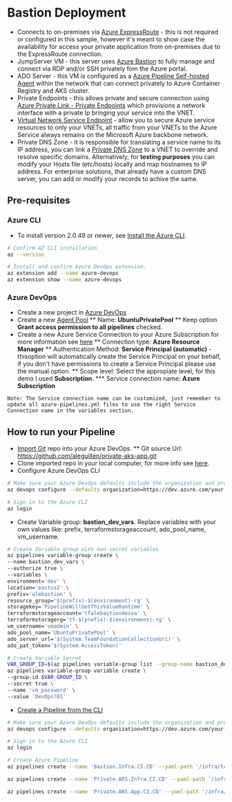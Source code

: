 # Bastion Deployment

* Connects to on-premises via [Azure ExpressRoute](https://azure.microsoft.com/en-us/services/expressroute/) - this is not required or configured in this sample, however it's meant to show case the availability for access your private application from on-premises due to the ExpressRoute connection.
* JumpServer VM - this server uses [Azure Bastion](https://azure.microsoft.com/en-us/services/azure-bastion/) to fully manage and connect via RDP and/or SSH privately fom the Azure portal.
* ADO Server - this VM is configured as a [Azure Pipeline Self-hosted Agent](https://docs.microsoft.com/en-us/azure/devops/pipelines/agents/agents) within the network that can connect privately to Azure Container Registry and AKS cluster.
* Private Endpoints - this allows private and secure connection using [Azure Private Link - Private Endpoints](https://docs.microsoft.com/en-us/azure/private-link/private-endpoint-overview) which provisions a network interface with a private Ip bringing your service into the VNET.
* [Virtual Network Service Endpoint](https://docs.microsoft.com/en-us/azure/private-link/private-endpoint-overview) - allow you to secure Azure service resources to only your VNETs, all traffic from your VNETs to the Azure Service always remains on the Microsoft Azure backbone network. 
* Private DNS Zone - it is responsible for translating a service name to its IP address, you can link a [Private DNS Zone](https://docs.microsoft.com/en-us/azure/dns/private-dns-overview) to a VNET to override and resolve specific domains. Alternatively, for **testing purposes** you can modify your Hosts file (etc/hosts) locally and map hostnames to IP address. For enterprise solutions, that already have a custom DNS server, you can add or modify your records to achive the same.

## Pre-requisites

### Azure CLI 
* To install version 2.0.49 or newer, see [Install the Azure CLI](https://docs.microsoft.com/cli/azure/install-azure-cli).

```bash
# Confirm AZ CLI installation
az --version

# Install and confirm Azure DevOps extension.
az extension add --name azure-devops
az extension show --name azure-devops
```

### Azure DevOps
* Create a new project in [Azure DevOps](https://docs.microsoft.com/en-us/azure/devops/organizations/projects/create-project)
* Create a new [Agent Pool](https://docs.microsoft.com/en-us/azure/devops/pipelines/agents/pools-queues)
** Name: **UbuntuPrivatePool**
** Keep option **Grant access permission to all pipelines** checked.
* Create a new Azure Service Connection to your Azure Subscription for more information see [here](https://docs.microsoft.com/en-us/azure/devops/pipelines/library/service-endpoints)
** Connection type: **Azure Resource Manager**
** Authentication Method: **Service Principal (automatic)** - thisoption will automatically create the Service Principal on your behalf, if you don't have permissions to create a Service Principal please use the manual option.
** Scope level: Select the appropiate level, for this demo I used **Subscription**.
*** Service connection name: **Azure Subscription** 
```
Note: The Service connection name can be customized, just remember to update all azure-pipelines.yml files to use the right Service Connection name in the variables section.
```

## How to run your Pipeline
* [Import Git](https://docs.microsoft.com/en-us/azure/devops/repos/git/import-git-repository) repo into your Azure DevOps.
** Git source Url: https://github.com/aleguillen/private-aks-app.git
* Clone imported repo in your local computer, for more info see [here](https://docs.microsoft.com/en-us/azure/devops/repos/git/clone).
* Configure Azure DevOps CLI
```bash
# Make sure your Azure DevOps defaults include the organization and project from the command prompt
az devops configure --defaults organization=https://dev.azure.com/your-organization project=your-project

# Sign in to the Azure CLI
az login
```
* Create Variable group: **bastion_dev_vars**. Replace variables with your own values like: prefix, terraformstorageaccount, ado_pool_name, vm_username.
```bash
# Create Variable group with non-secret variables
az pipelines variable-group create \
--name bastion_dev_vars \
--authorize true \
--variables \
environment='dev' \
location='eastus2' \
prefix='alebastion' \
resource_group='$(prefix)-$(environment)-rg' \
storagekey='PipelineWillGetThisValueRuntime' \
terraformstorageaccount='tfalebastiondevsa' \
terraformstoragerg='tf-$(prefix)-$(environment)-rg' \
vm_username='vmadmin' \
ado_pool_name='UbuntuPrivatePool' \
ado_server_url='$(System.TeamFoundationCollectionUri)' \
ado_pat_token='$(System.AccessToken)'

# Create Variable Secret
VAR_GROUP_ID=$(az pipelines variable-group list --group-name bastion_dev_vars --top 1 --query "[0].id" -o tsv)
az pipelines variable-group variable create \
--group-id $VAR_GROUP_ID \
--secret true \
--name 'vm_password' \
--value 'DevOps!01'
```

* [Create a Pipeline from the CLI](https://docs.microsoft.com/en-us/azure/devops/pipelines/create-first-pipeline-cli)

```bash
# Make sure your Azure DevOps defaults include the organization and project from the command prompt
az devops configure --defaults organization=https://dev.azure.com/your-organization project=your-project

# Sign in to the Azure CLI
az login

# Create Azure Pipeline
az pipelines create --name 'Bastion.Infra.CI.CD' --yaml-path '/infra/terraform/bastion-net/bastion-infra-azure-pipelines.yml'

az pipelines create --name 'Private.AKS.Infra.CI.CD' --yaml-path '/infra/terraform/private-aks/aks-infra-azure-pipelines.yml'

az pipelines create --name 'Private.AKS.App.CI.CD' --yaml-path '/infra/terraform/private-aks/aks-app-azure-pipelines.yml'

```

